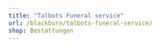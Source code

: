 ```yaml
---
title: "Talbots Funeral service"
url: /blackburn/talbots-funeral-service/
shop: Bestattungen
---
```

